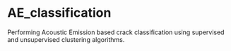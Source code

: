 # AE_classification
Performing Acoustic Emission based crack classification using supervised and unsupervised clustering algorithms. 
